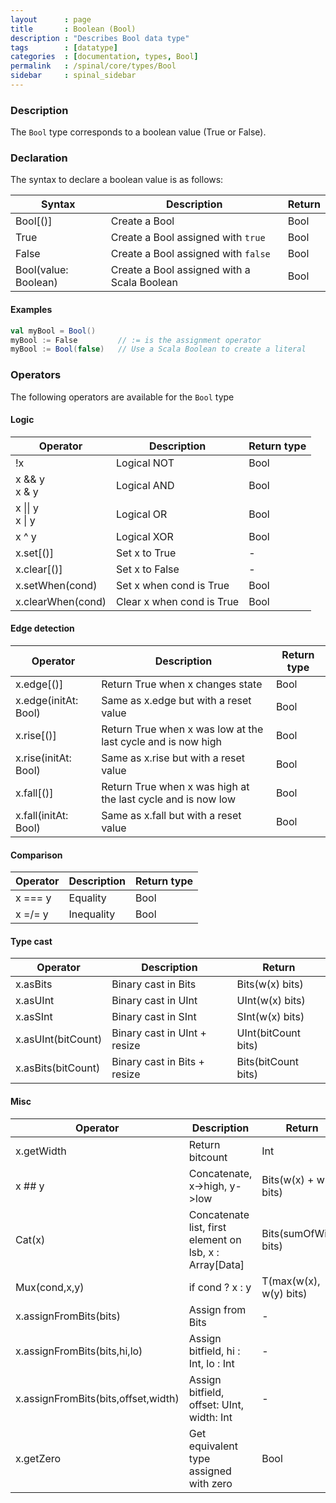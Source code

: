 ```yaml
---
layout      : page
title       : Boolean (Bool)
description : "Describes Bool data type"
tags        : [datatype]
categories  : [documentation, types, Bool]
permalink   : /spinal/core/types/Bool
sidebar     : spinal_sidebar
---
```

### Description

The `Bool` type corresponds to a boolean value (True or False).
    
### Declaration

The syntax to declare a boolean value is as follows:

| Syntax                | Description                                 | Return |
| --------------------- | ------------------------------------------- | ------ |
| Bool[()]              | Create a Bool                               | Bool   |
| True                  | Create a Bool assigned with `true`          | Bool   |
| False                 | Create a Bool assigned with `false`         | Bool   |
| Bool(value: Boolean)  | Create a Bool assigned with a Scala Boolean | Bool   |

#### Examples

```scala
val myBool = Bool()
myBool := False         // := is the assignment operator
myBool := Bool(false)   // Use a Scala Boolean to create a literal
```

### Operators

The following operators are available for the `Bool` type

#### Logic

| Operator              | Description                | Return type |
| --------------------- | -------------------------- | ----------- |
| !x                    |  Logical NOT               | Bool        |
| x && y <br> x & y     |  Logical AND               | Bool        |
| x \|\| y <br> x \| y  |  Logical OR                | Bool        |
| x ^ y                 | Logical XOR                | Bool        |
| x.set[()]             |  Set x to True             | -           |
| x.clear[()]           |  Set x to False            | -           |
| x.setWhen(cond)       | Set x when cond is True    | Bool        |
| x.clearWhen(cond)     |  Clear x when cond is True | Bool        |

#### Edge detection

| Operator              | Description                                                  | Return type |
| --------------------- | -----------------------------------------------------------  | ----------- |
| x.edge[()]            | Return True when x changes state                             | Bool        |
| x.edge(initAt: Bool)  | Same as x.edge but with a reset value                        | Bool        |
| x.rise[()]            | Return True when x was low at the last cycle and is now high | Bool        |
| x.rise(initAt: Bool)  | Same as x.rise but with a reset value                        | Bool        |
| x.fall[()]            | Return True when x was high at the last cycle and is now low | Bool        |
| x.fall(initAt: Bool)  | Same as x.fall but with a reset value                        | Bool        |

#### Comparison

| Operator | Description | Return type |
| -------- | ----------- | ----------- |
| x === y  |  Equality   | Bool        |
| x =/= y  |  Inequality | Bool        |

#### Type cast

| Operator           | Description                  | Return              |
| ------------------ | ---------------------------- | ------------------- |
| x.asBits           | Binary cast in Bits          | Bits(w(x) bits)     |
| x.asUInt           | Binary cast in UInt          | UInt(w(x) bits)     |
| x.asSInt           | Binary cast in SInt          | SInt(w(x) bits)     |
| x.asUInt(bitCount) | Binary cast in UInt + resize | UInt(bitCount bits) |
| x.asBits(bitCount) | Binary cast in Bits + resize | Bits(bitCount bits) |


#### Misc

| Operator                            | Description                                               | Return                         |
| ----------------------------------- | --------------------------------------------------------- | ------------------------------ |
| x.getWidth                          |  Return bitcount                                          | Int                            |
| x ## y                              |  Concatenate, x->high, y->low                             | Bits(w(x) + w(y) bits)         |
| Cat(x)                              |  Concatenate list, first element on lsb, x : Array[Data]  | Bits(sumOfWidth bits)          |
| Mux(cond,x,y)                       |  if cond ? x : y                                          | T(max(w(x), w(y) bits)         |
| x.assignFromBits(bits)              |  Assign from Bits                                         | -                              |
| x.assignFromBits(bits,hi,lo)        |  Assign bitfield, hi : Int, lo : Int                      | -                              |
| x.assignFromBits(bits,offset,width) |  Assign bitfield, offset: UInt, width: Int                | -                              |
| x.getZero                           |  Get equivalent type assigned with zero                   | Bool                           |


